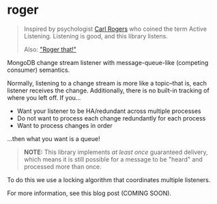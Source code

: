 # roger

> Inspired by psychologist [Carl Rogers](https://en.wikipedia.org/wiki/Carl_Rogers) who coined the 
> term Active Listening. Listening is good, and this library listens. 
>
> Also: ["Roger that!"](https://en.wiktionary.org/wiki/roger_that)

MongoDB change stream listener with message-queue-like (competing consumer) semantics.

Normally, listening to a change stream is more like a topic–that is, each listener receives the 
change. Additionally, there is no built-in tracking of where you left off. If you...

* Want your listener to be HA/redundant across multiple processes
* Do not want to process each change redundantly for each process
* Want to process changes in order

...then what you want is a queue!

> **NOTE:** This library implements _at least once_ guaranteed delivery, which means it is still 
> possible for a message to be "heard" and processed more than once.

To do this we use a locking algorithm that coordinates multiple listeners.

For more information, see this blog post (COMING SOON).
